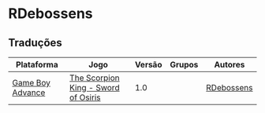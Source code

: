 # RDebossens

## Traduções

| Plataforma | Jogo | Versão | Grupos | Autores |
| ----------- | ----------- | ----------- | ----------- | ----------- |
| [Game Boy Advance](../../traducoes/game-boy-advance/) | [The Scorpion King - Sword of Osiris](../../traducoes/game-boy-advance/the-scorpion-king-sword-of-osiris_rdebossens/) | 1.0 |  | [RDebossens](../../autores/rdebossens/) |